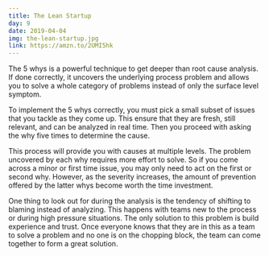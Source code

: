 ```yaml
---
title: The Lean Startup
day: 9
date: 2019-04-04
img: the-lean-startup.jpg
link: https://amzn.to/2UMI5hk
---
```


The 5 whys is a powerful technique to get deeper than root cause analysis. If
done correctly, it uncovers the underlying process problem and allows you
to solve a whole category of problems instead of only the surface level symptom.

To implement the 5 whys correctly, you must pick a small subset of issues that
you tackle as they come up. This ensure that they are fresh, still relevant, and
can be analyzed in real time. Then you proceed with asking the why five times to
determine the cause.

This process will provide you with causes at multiple levels. The problem
uncovered by each why requires more effort to solve. So if you come across a
minor or first time issue, you may only need to act on the first or second why.
However, as the severity increases, the amount of prevention offered by the
latter whys become worth the time investment.

One thing to look out for during the analysis is the tendency of shifting to
blaming instead of analyzing. This happens with teams new to the process or
during high pressure situations. The only solution to this problem is build
experience and trust. Once everyone knows that they are in this as a team to
solve a problem and no one is on the chopping block, the team can come together
to form a great solution.
